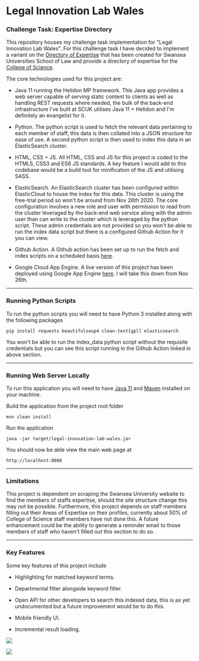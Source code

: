 # Legal Innovation Lab Wales
### Challenge Task: Expertise Directory

This repository houses my challenge task implementation for "Legal Innovation Lab Wales". For this challenge task I have
decided to implement a variant on the [Directory of Expertise](https://directoryofexpertise.legaltech.wales/) that has 
been created for Swansea Universities School of Law and provide a directory of expertise for the 
[College of Science](https://www.swansea.ac.uk/staff/science/).

The core technologies used for this project are:
* Java 11 running the Helidon MP framework. This Java app provides a web server capable of serving static content to
clients as well as handling REST requests where needed, the bulk of the back-end infrastructure I've built at SCUK 
utilises Java 11 + Helidon and I'm definitely an evangelist for it.

* Python. The python script is used to fetch the relevant data pertaining to each member of staff, this data is then 
collated into a JSON structure for ease of use. A second python script is then used to index this data in an 
ElasticSearch cluster.

* HTML, CSS + JS. All HTML, CSS and JS for this project is coded to the HTML5, CSS3 and ES6 JS standards. A key feature
I would add to this codebase would be a build tool for minification of the JS and utilising SASS.

* ElasticSearch. An ElasticSearch cluster has been configured within ElasticCloud to house the index for this data. This
cluster is using the free-trial period so won't be around from Nov 26th 2020. The core configuration involves a new role
and user with permission to read from the cluster leveraged by the back-end web service along with the admin user 
than can write to the cluster which is leveraged by the python script. These admin credentials are not provided so you
won't be able to run the index data script but there is a configured Github Action for it you can view.

* Github Action. A Github action has been set up to run the fetch and index scripts on a scheduled basis 
[here](https://github.com/IeuanSkinner/legal-innovation-lab-wales/actions).

* Google Cloud App Engine. A live version of this project has been deployed using Google App Engine 
[here](https://legal-innovation-lab-wales.nw.r.appspot.com/). I will take this down from Nov 26th.

---

### Running Python Scripts

To run the python scripts you will need to have Python 3 installed along with the following packages

``pip install requests beautifulsoup4 clean-text[gpl] elasticsearch``

You won't be able to run the index_data python script without the requisite credentials but you can see this script
running in the Github Action linked in above section.

---

### Running Web Server Locally

To run this application you will need to have [Java 11](https://openjdk.java.net/projects/jdk/11/) 
and [Maven](https://maven.apache.org/) installed on your machine.

Build the application from the project root folder

``mvn clean install``

Run the application

``java -jar target/legal-innovation-lab-wales.jar``

You should now be able view the main web page at 

``http://localhost:8080``

---

### Limitations

This project is dependent on scraping the Swansea University website to find the members of staffs expertise, should the
site structure change this may not be possible. Furthermore, this project depends on staff members filling out their 
Areas of Expertise on their profiles, currently about 50% of College of Science staff members have not done this. 
A future enhancement could be the ability to generate a reminder email to those members of staff who haven't filled out
this section to do so.

---

### Key Features

Some key features of this project include

* Highlighting for matched keyword terms.

* Departmental filter alongside keyword filter.

* Open API for other developers to search this indexed data, this is as yet undocumented but a future improvement
 would be to do this.

* Mobile friendly UI.

* Incremental result loading.

![](desktop_demo.gif)

![](mobile_demo.gif)